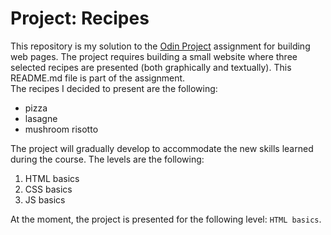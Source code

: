 # Project: Recipes 

This repository is my solution to the [Odin Project](https://www.theodinproject.com) assignment for building web pages. The project requires building a small website where three selected recipes are presented (both graphically and textually). This README.md file is part of the assignment. 
<br> 
The recipes I decided to present are the following: 
* pizza 
* lasagne 
* mushroom risotto 


The project will gradually develop to accommodate the new skills learned during the course. The levels are the following: 
<br> 
1. HTML basics 
2. CSS basics 
3. JS basics

At the moment, the project is presented for the following level: `HTML basics`. 